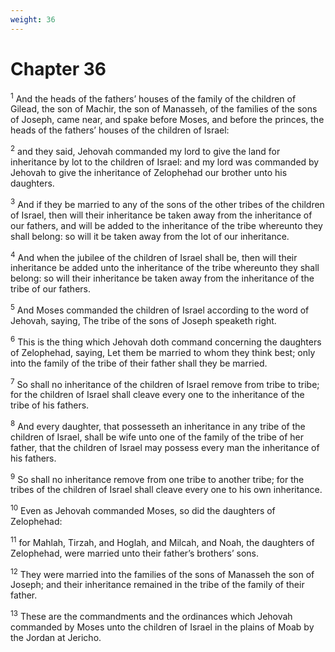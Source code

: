 ```yaml
---
weight: 36
---
```


# Chapter 36

<sup>1</sup> And the heads of the fathers’ houses of the family of the children of Gilead, the son of Machir, the son of Manasseh, of the families of the sons of Joseph, came near, and spake before Moses, and before the princes, the heads of the fathers’ houses of the children of Israel: 

<sup>2</sup> and they said, Jehovah commanded my lord to give the land for inheritance by lot to the children of Israel: and my lord was commanded by Jehovah to give the inheritance of Zelophehad our brother unto his daughters. 

<sup>3</sup> And if they be married to any of the sons of the other tribes of the children of Israel, then will their inheritance be taken away from the inheritance of our fathers, and will be added to the inheritance of the tribe whereunto they shall belong: so will it be taken away from the lot of our inheritance. 

<sup>4</sup> And when the jubilee of the children of Israel shall be, then will their inheritance be added unto the inheritance of the tribe whereunto they shall belong: so will their inheritance be taken away from the inheritance of the tribe of our fathers. 

<sup>5</sup> And Moses commanded the children of Israel according to the word of Jehovah, saying, The tribe of the sons of Joseph speaketh right. 

<sup>6</sup> This is the thing which Jehovah doth command concerning the daughters of Zelophehad, saying, Let them be married to whom they think best; only into the family of the tribe of their father shall they be married. 

<sup>7</sup> So shall no inheritance of the children of Israel remove from tribe to tribe; for the children of Israel shall cleave every one to the inheritance of the tribe of his fathers. 

<sup>8</sup> And every daughter, that possesseth an inheritance in any tribe of the children of Israel, shall be wife unto one of the family of the tribe of her father, that the children of Israel may possess every man the inheritance of his fathers. 

<sup>9</sup> So shall no inheritance remove from one tribe to another tribe; for the tribes of the children of Israel shall cleave every one to his own inheritance. 

<sup>10</sup> Even as Jehovah commanded Moses, so did the daughters of Zelophehad: 

<sup>11</sup> for Mahlah, Tirzah, and Hoglah, and Milcah, and Noah, the daughters of Zelophehad, were married unto their father’s brothers’ sons. 

<sup>12</sup> They were married into the families of the sons of Manasseh the son of Joseph; and their inheritance remained in the tribe of the family of their father. 

<sup>13</sup> These are the commandments and the ordinances which Jehovah commanded by Moses unto the children of Israel in the plains of Moab by the Jordan at Jericho. 

